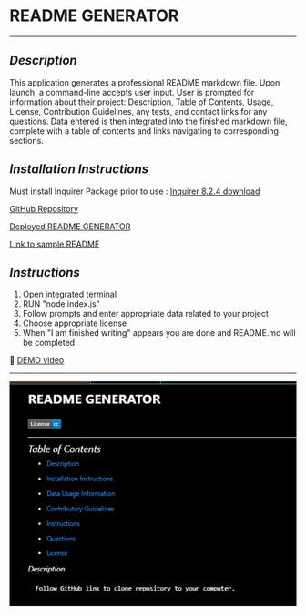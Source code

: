 # **README GENERATOR**

---

## *Description*

 This application generates a professional README markdown file.  Upon launch, a command-line accepts user input.  User is prompted for information about their project:  Description, Table of Contents, Usage, License, Contribution Guidelines, any tests, and contact links for any questions.  Data entered is then integrated into the finished markdown file, complete with a table of contents and links navigating to corresponding sections.


## *Installation Instructions*

Must install Inquirer Package prior to use :  [Inquirer 8.2.4 download](https://www.npmjs.com/package/inquirer/v/8.2.4) 

  [GitHub Repository](https://github.com/JosieSavill/readmeGenerator)

  [Deployed README GENERATOR](https://josiesavill.github.io/readmeGenerator/)

  [Link to sample README](https://josiesavill.github.io/readmeGenerator/readme2.md)







## *Instructions*

1. Open integrated terminal  
2. RUN "node index.js"
3. Follow prompts and enter appropriate data related to your project
4. Choose appropriate license
5. When "I am finished writing" appears you are done and README.md will be completed

🎥 [DEMO video](https://drive.google.com/file/d/1SARbTF5wDJZ7U1aB6KR7RWukjtfRUfh-/view)






---

![Image of README file generated by application](./readmeGenerator.png)



    
